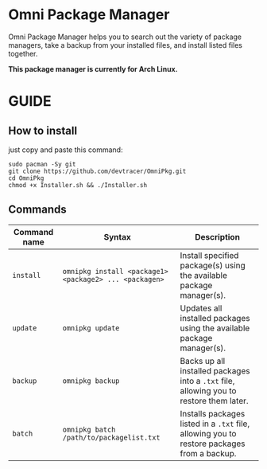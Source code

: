 # Omni Package Manager

Omni Package Manager helps you to search out the variety of package managers, take a backup from your installed files, and install listed files together.

**This package manager is currently for Arch Linux.**

# GUIDE

## How to install

just copy and paste this command:

```
sudo pacman -Sy git
git clone https://github.com/devtracer/OmniPkg.git
cd OmniPkg
chmod +x Installer.sh && ./Installer.sh
```

## Commands

| Command name | Syntax                                             | Description                                                               |
|--------------|----------------------------------------------------|---------------------------------------------------------------------------|
| `install`    | `omnipkg install <package1> <package2> ... <packagen>` | Install specified package(s) using the available package manager(s).      |
| `update`     | `omnipkg update`                                   | Updates all installed packages using the available package manager(s).     |
| `backup`     | `omnipkg backup`                                   | Backs up all installed packages into a `.txt` file, allowing you to restore them later. |
| `batch`      | `omnipkg batch /path/to/packagelist.txt`           | Installs packages listed in a `.txt` file, allowing you to restore packages from a backup. |          
